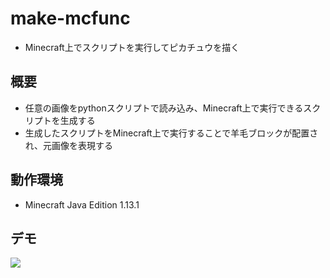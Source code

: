 # make-mcfunc
- Minecraft上でスクリプトを実行してピカチュウを描く

## 概要
- 任意の画像をpythonスクリプトで読み込み、Minecraft上で実行できるスクリプトを生成する
- 生成したスクリプトをMinecraft上で実行することで羊毛ブロックが配置され、元画像を表現する

## 動作環境
- Minecraft Java Edition 1.13.1

## デモ

[![](https://img.youtube.com/vi/aAhf1i6ZJIY/0.jpg)](https://www.youtube.com/watch?v=aAhf1i6ZJIY)
